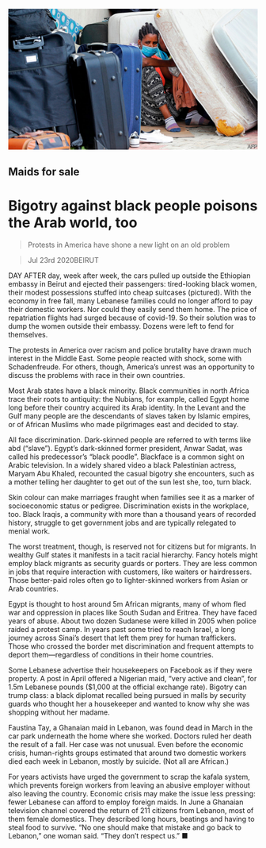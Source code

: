 ![](./images/20200725_MAP002_0.jpg)

## Maids for sale

# Bigotry against black people poisons the Arab world, too

> Protests in America have shone a new light on an old problem

> Jul 23rd 2020BEIRUT

DAY AFTER day, week after week, the cars pulled up outside the Ethiopian embassy in Beirut and ejected their passengers: tired-looking black women, their modest possessions stuffed into cheap suitcases (pictured). With the economy in free fall, many Lebanese families could no longer afford to pay their domestic workers. Nor could they easily send them home. The price of repatriation flights had surged because of covid-19. So their solution was to dump the women outside their embassy. Dozens were left to fend for themselves.

The protests in America over racism and police brutality have drawn much interest in the Middle East. Some people reacted with shock, some with Schadenfreude. For others, though, America’s unrest was an opportunity to discuss the problems with race in their own countries.

Most Arab states have a black minority. Black communities in north Africa trace their roots to antiquity: the Nubians, for example, called Egypt home long before their country acquired its Arab identity. In the Levant and the Gulf many people are the descendants of slaves taken by Islamic empires, or of African Muslims who made pilgrimages east and decided to stay.

All face discrimination. Dark-skinned people are referred to with terms like abd (“slave”). Egypt’s dark-skinned former president, Anwar Sadat, was called his predecessor’s “black poodle”. Blackface is a common sight on Arabic television. In a widely shared video a black Palestinian actress, Maryam Abu Khaled, recounted the casual bigotry she encounters, such as a mother telling her daughter to get out of the sun lest she, too, turn black.

Skin colour can make marriages fraught when families see it as a marker of socioeconomic status or pedigree. Discrimination exists in the workplace, too. Black Iraqis, a community with more than a thousand years of recorded history, struggle to get government jobs and are typically relegated to menial work.

The worst treatment, though, is reserved not for citizens but for migrants. In wealthy Gulf states it manifests in a tacit racial hierarchy. Fancy hotels might employ black migrants as security guards or porters. They are less common in jobs that require interaction with customers, like waiters or hairdressers. Those better-paid roles often go to lighter-skinned workers from Asian or Arab countries.

Egypt is thought to host around 5m African migrants, many of whom fled war and oppression in places like South Sudan and Eritrea. They have faced years of abuse. About two dozen Sudanese were killed in 2005 when police raided a protest camp. In years past some tried to reach Israel, a long journey across Sinai’s desert that left them prey for human traffickers. Those who crossed the border met discrimination and frequent attempts to deport them—regardless of conditions in their home countries.

Some Lebanese advertise their housekeepers on Facebook as if they were property. A post in April offered a Nigerian maid, “very active and clean”, for 1.5m Lebanese pounds ($1,000 at the official exchange rate). Bigotry can trump class: a black diplomat recalled being pursued in malls by security guards who thought her a housekeeper and wanted to know why she was shopping without her madame.

Faustina Tay, a Ghanaian maid in Lebanon, was found dead in March in the car park underneath the home where she worked. Doctors ruled her death the result of a fall. Her case was not unusual. Even before the economic crisis, human-rights groups estimated that around two domestic workers died each week in Lebanon, mostly by suicide. (Not all are African.)

For years activists have urged the government to scrap the kafala system, which prevents foreign workers from leaving an abusive employer without also leaving the country. Economic crisis may make the issue less pressing: fewer Lebanese can afford to employ foreign maids. In June a Ghanaian television channel covered the return of 211 citizens from Lebanon, most of them female domestics. They described long hours, beatings and having to steal food to survive. “No one should make that mistake and go back to Lebanon,” one woman said. “They don’t respect us.” ■